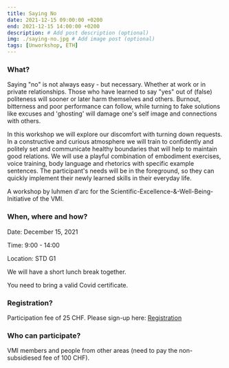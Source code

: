 ```yaml
---
title: Saying No
date: 2021-12-15 09:00:00 +0200
end: 2021-12-15 14:00:00 +0200
description: # Add post description (optional)
img: ./saying-no.jpg # Add image post (optional)
tags: [Unworkshop, ETH]
---
```


### What?
Saying "no" is not always easy - but necessary. Whether at work or in private relationships. Those who have learned to say "yes" out of (false) politeness will sooner or later harm themselves and others. Burnout, bitterness and poor performance can follow, while turning to fake solutions like excuses and 'ghosting' will damage one's self image and connections with others.
<!--more--> 
In this workshop we will explore our discomfort with turning down requests. In a constructive and curious atmosphere we will train to confidently and politely set and communicate healthy boundaries that will help to maintain good relations. We will use a playful combination of embodiment exercises, voice training, body language and rhetorics with specific example sentences. The participant's needs will be in the foreground, so they can quickly implement their newly learned skills in their everyday life.

A workshop by luhmen d'arc for the Scientific-Excellence-&-Well-Being-Initiative of the VMI.

### When, where and how?
Date: December 15, 2021

Time: 9:00 - 14:00 

Location: STD G1 

We will have a short lunch break together.

You need to bring a valid Covid certificate.

### Registration?
Participation fee of 25 CHF. Please sign-up here: [Registration](https://forms.gle/Drr5tbiwnF2y5g5MA)

### Who can participate?
VMI members and people from other areas (need to pay the non-subsidiesed fee of 100 CHF). 
